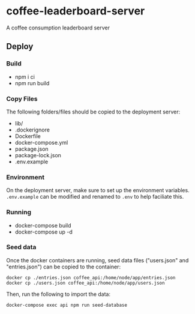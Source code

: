 # coffee-leaderboard-server
A coffee consumption leaderboard server

## Deploy

### Build

- npm i ci
- npm run build

### Copy Files

The following folders/files should be copied to the deployment server:

- lib/
- .dockerignore
- Dockerfile
- docker-compose.yml
- package.json
- package-lock.json
- .env.example

### Environment

On the deployment server, make sure to set up the environment variables.
`.env.example` can be modified and renamed to `.env` to help faciliate this.

### Running

- docker-compose build
- docker-compose up -d

### Seed data

Once the docker containers are running, seed data files ("users.json" and
"entries.json") can be copied to the container:

```
docker cp ./entries.json coffee_api:/home/node/app/entries.json
docker cp ./users.json coffee_api:/home/node/app/users.json
```

Then, run the following to import the data:

```
docker-compose exec api npm run seed-database
```
